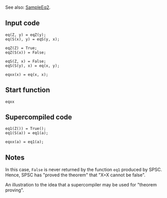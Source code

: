 See also: [SampleEq2](SampleEq2.md).

## Input code

```
eq(Z, y) = eqZ(y);
eq(S(x), y) = eqS(y, x);

eqZ(Z) = True;
eqZ(S(x)) = False;

eqS(Z, x) = False;
eqS(S(y), x) = eq(x, y);

eqxx(x) = eq(x, x);
```

## Start function

```
eqxx
```

## Supercompiled code
```
eq1(Z()) = True();
eq1(S(a)) = eq1(a);

eqxx(a) = eq1(a);
```

## Notes

In this case, `False` is never returned by the function `eq1` produced by SPSC.
Hence, SPSC has "proved the theorem" that "X=X cannot be false".

An illustration to the idea that a supercompiler may be used for "theorem proving".
